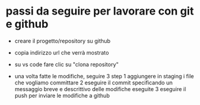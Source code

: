 # passi da seguire per lavorare con git e github

- creare il progetto/repository su github
- copia indirizzo url che verrà mostrato
- su vs code fare clic su "clona repository"

- una volta fatte le modifiche, seguire 3 step 
1 aggiungere in staging i file che vogliamo committare
2 eseguire il commit specificando un messaggio breve e descrittivo delle modifiche eseguite
3 eseguire il push per inviare le modifiche a github